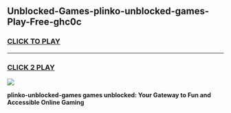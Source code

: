 
## Unblocked-Games-plinko-unblocked-games-Play-Free-ghc0c
<h3>
<a href="https://premium76.site?title=plinko-unblocked-games&ref=10A">CLICK TO PLAY</a></h3>
<hr>

<h3>
<a href="https://premium76.site?title=plinko-unblocked-games&ref=10A">CLICK 2 PLAY</a>
  
</h3>

<a href="https://premium76.site?title=plinko-unblocked-games&ref=10A"><img src="https://clearcache.store/games.png"></a>


**plinko-unblocked-games games unblocked: Your Gateway to Fun and Accessible Online Gaming**
